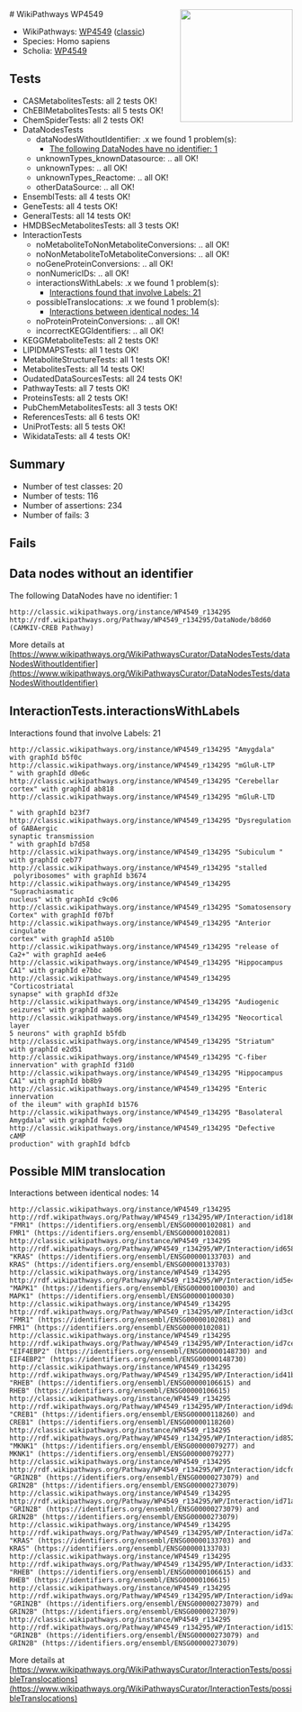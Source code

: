 <img style="float: right; width: 200px" src="https://upload.wikimedia.org/wikipedia/commons/thumb/8/83/Wplogo_with_text_500.png/640px-Wplogo_with_text_500.png" />
# WikiPathways WP4549

* WikiPathways: [WP4549](https://wikipathways.org/pathways/WP4549) ([classic](https://classic.wikipathways.org/instance/WP4549))
* Species: Homo sapiens
* Scholia: [WP4549](https://scholia.toolforge.org/wikipathways/WP4549)
## Tests
* CASMetabolitesTests: all 2 tests OK!
* ChEBIMetabolitesTests: all 5 tests OK!
* ChemSpiderTests: all 2 tests OK!
* DataNodesTests
    * dataNodesWithoutIdentifier: .x we found 1 problem(s):
        * [The following DataNodes have no identifier: 1](#d2d32fa0)
    * unknownTypes_knownDatasource: .. all OK!
    * unknownTypes: .. all OK!
    * unknownTypes_Reactome: .. all OK!
    * otherDataSource: .. all OK!
* EnsemblTests: all 4 tests OK!
* GeneTests: all 4 tests OK!
* GeneralTests: all 14 tests OK!
* HMDBSecMetabolitesTests: all 3 tests OK!
* InteractionTests
    * noMetaboliteToNonMetaboliteConversions: .. all OK!
    * noNonMetaboliteToMetaboliteConversions: .. all OK!
    * noGeneProteinConversions: .. all OK!
    * nonNumericIDs: .. all OK!
    * interactionsWithLabels: .x we found 1 problem(s):
        * [Interactions found that involve Labels: 21](#fe97a8d8)
    * possibleTranslocations: .x we found 1 problem(s):
        * [Interactions between identical nodes: 14](#661ebeee)
    * noProteinProteinConversions: .. all OK!
    * incorrectKEGGIdentifiers: .. all OK!
* KEGGMetaboliteTests: all 2 tests OK!
* LIPIDMAPSTests: all 1 tests OK!
* MetaboliteStructureTests: all 1 tests OK!
* MetabolitesTests: all 14 tests OK!
* OudatedDataSourcesTests: all 24 tests OK!
* PathwayTests: all 7 tests OK!
* ProteinsTests: all 2 tests OK!
* PubChemMetabolitesTests: all 3 tests OK!
* ReferencesTests: all 6 tests OK!
* UniProtTests: all 5 tests OK!
* WikidataTests: all 4 tests OK!


## Summary

* Number of test classes: 20
* Number of tests: 116
* Number of assertions: 234
* Number of fails: 3

## Fails

<a name="d2d32fa0" />

## Data nodes without an identifier

The following DataNodes have no identifier: 1
```
http://classic.wikipathways.org/instance/WP4549_r134295 http://rdf.wikipathways.org/Pathway/WP4549_r134295/DataNode/b8d60 (CAMKIV-CREB Pathway)
```

More details at [https://www.wikipathways.org/WikiPathwaysCurator/DataNodesTests/dataNodesWithoutIdentifier](https://www.wikipathways.org/WikiPathwaysCurator/DataNodesTests/dataNodesWithoutIdentifier)

<a name="fe97a8d8" />

## InteractionTests.interactionsWithLabels

Interactions found that involve Labels: 21
```
http://classic.wikipathways.org/instance/WP4549_r134295 "Amygdala" with graphId b5f0c
http://classic.wikipathways.org/instance/WP4549_r134295 "mGluR-LTP
" with graphId d0e6c
http://classic.wikipathways.org/instance/WP4549_r134295 "Cerebellar cortex" with graphId ab818
http://classic.wikipathways.org/instance/WP4549_r134295 "mGluR-LTD

" with graphId b23f7
http://classic.wikipathways.org/instance/WP4549_r134295 "Dysregulation of GABAergic 
synaptic transmission
" with graphId b7d58
http://classic.wikipathways.org/instance/WP4549_r134295 "Subiculum " with graphId ceb77
http://classic.wikipathways.org/instance/WP4549_r134295 "stalled
 polyribosomes" with graphId b3674
http://classic.wikipathways.org/instance/WP4549_r134295 "Suprachiasmatic 
nucleus" with graphId c9c06
http://classic.wikipathways.org/instance/WP4549_r134295 "Somatosensory
Cortex" with graphId f07bf
http://classic.wikipathways.org/instance/WP4549_r134295 "Anterior cingulate 
cortex" with graphId a510b
http://classic.wikipathways.org/instance/WP4549_r134295 "release of Ca2+" with graphId ae4e6
http://classic.wikipathways.org/instance/WP4549_r134295 "Hippocampus 
CA1" with graphId e7bbc
http://classic.wikipathways.org/instance/WP4549_r134295 "Corticostriatal 
synapse" with graphId df32e
http://classic.wikipathways.org/instance/WP4549_r134295 "Audiogenic seizures" with graphId aab06
http://classic.wikipathways.org/instance/WP4549_r134295 "Neocortical layer
5 neurons" with graphId b5fdb
http://classic.wikipathways.org/instance/WP4549_r134295 "Striatum" with graphId e2d51
http://classic.wikipathways.org/instance/WP4549_r134295 "C-fiber innervation" with graphId f31d0
http://classic.wikipathways.org/instance/WP4549_r134295 "Hippocampus CA1" with graphId bb8b9
http://classic.wikipathways.org/instance/WP4549_r134295 "Enteric innervation 
of the ileum" with graphId b1576
http://classic.wikipathways.org/instance/WP4549_r134295 "Basolateral 
Amygdala" with graphId fc0e9
http://classic.wikipathways.org/instance/WP4549_r134295 "Defective 
cAMP 
production" with graphId bdfcb
```

<a name="661ebeee" />

## Possible MIM translocation

Interactions between identical nodes: 14
```
http://classic.wikipathways.org/instance/WP4549_r134295 http://rdf.wikipathways.org/Pathway/WP4549_r134295/WP/Interaction/id186dec8f "FMR1" (https://identifiers.org/ensembl/ENSG00000102081) and 
FMR1" (https://identifiers.org/ensembl/ENSG00000102081)
http://classic.wikipathways.org/instance/WP4549_r134295 http://rdf.wikipathways.org/Pathway/WP4549_r134295/WP/Interaction/id65826470 "KRAS" (https://identifiers.org/ensembl/ENSG00000133703) and 
KRAS" (https://identifiers.org/ensembl/ENSG00000133703)
http://classic.wikipathways.org/instance/WP4549_r134295 http://rdf.wikipathways.org/Pathway/WP4549_r134295/WP/Interaction/id5e4da64f "MAPK1" (https://identifiers.org/ensembl/ENSG00000100030) and 
MAPK1" (https://identifiers.org/ensembl/ENSG00000100030)
http://classic.wikipathways.org/instance/WP4549_r134295 http://rdf.wikipathways.org/Pathway/WP4549_r134295/WP/Interaction/id3c0843cf "FMR1" (https://identifiers.org/ensembl/ENSG00000102081) and 
FMR1" (https://identifiers.org/ensembl/ENSG00000102081)
http://classic.wikipathways.org/instance/WP4549_r134295 http://rdf.wikipathways.org/Pathway/WP4549_r134295/WP/Interaction/id7ceedc8c "EIF4EBP2" (https://identifiers.org/ensembl/ENSG00000148730) and 
EIF4EBP2" (https://identifiers.org/ensembl/ENSG00000148730)
http://classic.wikipathways.org/instance/WP4549_r134295 http://rdf.wikipathways.org/Pathway/WP4549_r134295/WP/Interaction/id41bbefae "RHEB" (https://identifiers.org/ensembl/ENSG00000106615) and 
RHEB" (https://identifiers.org/ensembl/ENSG00000106615)
http://classic.wikipathways.org/instance/WP4549_r134295 http://rdf.wikipathways.org/Pathway/WP4549_r134295/WP/Interaction/id9daeda7b "CREB1" (https://identifiers.org/ensembl/ENSG00000118260) and 
CREB1" (https://identifiers.org/ensembl/ENSG00000118260)
http://classic.wikipathways.org/instance/WP4549_r134295 http://rdf.wikipathways.org/Pathway/WP4549_r134295/WP/Interaction/id8522480f "MKNK1" (https://identifiers.org/ensembl/ENSG00000079277) and 
MKNK1" (https://identifiers.org/ensembl/ENSG00000079277)
http://classic.wikipathways.org/instance/WP4549_r134295 http://rdf.wikipathways.org/Pathway/WP4549_r134295/WP/Interaction/idcfdaba90 "GRIN2B" (https://identifiers.org/ensembl/ENSG00000273079) and 
GRIN2B" (https://identifiers.org/ensembl/ENSG00000273079)
http://classic.wikipathways.org/instance/WP4549_r134295 http://rdf.wikipathways.org/Pathway/WP4549_r134295/WP/Interaction/id71a70594 "GRIN2B" (https://identifiers.org/ensembl/ENSG00000273079) and 
GRIN2B" (https://identifiers.org/ensembl/ENSG00000273079)
http://classic.wikipathways.org/instance/WP4549_r134295 http://rdf.wikipathways.org/Pathway/WP4549_r134295/WP/Interaction/id7a1b768e "KRAS" (https://identifiers.org/ensembl/ENSG00000133703) and 
KRAS" (https://identifiers.org/ensembl/ENSG00000133703)
http://classic.wikipathways.org/instance/WP4549_r134295 http://rdf.wikipathways.org/Pathway/WP4549_r134295/WP/Interaction/id3315d84f "RHEB" (https://identifiers.org/ensembl/ENSG00000106615) and 
RHEB" (https://identifiers.org/ensembl/ENSG00000106615)
http://classic.wikipathways.org/instance/WP4549_r134295 http://rdf.wikipathways.org/Pathway/WP4549_r134295/WP/Interaction/id9aa2e278 "GRIN2B" (https://identifiers.org/ensembl/ENSG00000273079) and 
GRIN2B" (https://identifiers.org/ensembl/ENSG00000273079)
http://classic.wikipathways.org/instance/WP4549_r134295 http://rdf.wikipathways.org/Pathway/WP4549_r134295/WP/Interaction/id1531d62a "GRIN2B" (https://identifiers.org/ensembl/ENSG00000273079) and 
GRIN2B" (https://identifiers.org/ensembl/ENSG00000273079)
```

More details at [https://www.wikipathways.org/WikiPathwaysCurator/InteractionTests/possibleTranslocations](https://www.wikipathways.org/WikiPathwaysCurator/InteractionTests/possibleTranslocations)


